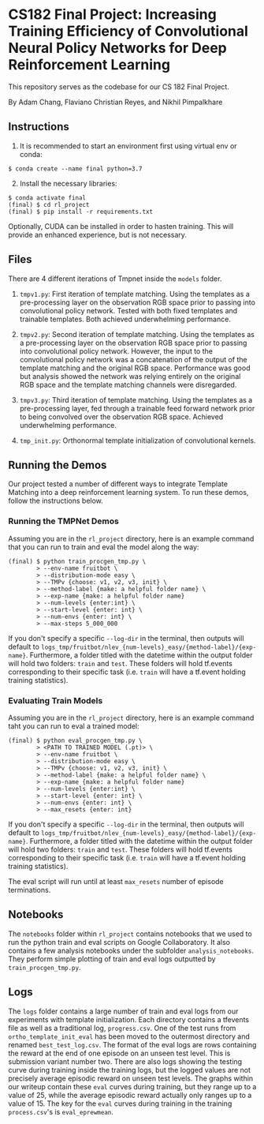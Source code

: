 # CS182 Final Project: Increasing Training Efficiency of Convolutional Neural Policy Networks for Deep Reinforcement Learning

This repository serves as the codebase for our CS 182 Final Project.

By Adam Chang, Flaviano Christian Reyes, and Nikhil Pimpalkhare

## Instructions

1. It is recommended to start an environment first using virtual env or conda:
```
$ conda create --name final python=3.7
```

2. Install the necessary libraries:
```
$ conda activate final
(final) $ cd rl_project
(final) $ pip install -r requirements.txt
```

Optionally, CUDA can be installed in order to hasten training. This will provide an enhanced experience, but is not necessary.

## Files

There are 4 different iterations of Tmpnet inside the `models` folder.

1. `tmpv1.py`: First iteration of template matching. Using the templates as a pre-processing layer on the observation RGB space prior to passing into convolutional policy network. Tested with both fixed templates and trainable templates. Both achieved underwhelming performance.

2. `tmpv2.py`: Second iteration of template matching. Using the templates as a pre-processing layer on the observation RGB space prior to passing into convolutional policy network. However, the input to the convolutional policy network was a concatenation of the output of the template matching and the original RGB space. Performance was good but analysis showed the network was relying entirely on the original RGB space and the template matching channels were disregarded.

3. `tmpv3.py`: Third iteration of template matching. Using the templates as a pre-processing layer, fed through a trainable feed forward network prior to being convolved over the observation RGB space. Achieved underwhelming performance.

4. `tmp_init.py`: Orthonormal template initialization of convolutional kernels.

## Running the Demos

Our project tested a number of different ways to integrate Template Matching into a deep reinforcement learning system. To run these demos, follow the instructions below.

### Running the TMPNet Demos

Assuming you are in the `rl_project` directory, here is an example command that you can run to train and eval the model along the way:

```
(final) $ python train_procgen_tmp.py \
        > --env-name fruitbot \
        > --distribution-mode easy \
        > --TMPv {choose: v1, v2, v3, init} \
        > --method-label {make: a helpful folder name} \
        > --exp-name {make: a helpful folder name}
        > --num-levels {enter:int} \
        > --start-level {enter: int} \
        > --num-envs {enter: int} \
        > --max-steps 5_000_000
```

If you don't specify a specific `--log-dir` in the terminal, then outputs will default to `logs_tmp/fruitbot/nlev_{num-levels}_easy/{method-label}/{exp-name}`. Furthermore, a folder titled with the datetime within the output folder will hold two folders: `train` and `test`. These folders will hold tf.events corresponding to their specific task (i.e. `train` will have a tf.event holding training statistics).

### Evaluating Train Models

Assuming you are in the `rl_project` directory, here is an example command taht you can run to eval a trained model:

```
(final) $ python eval_procgen_tmp.py \
        > <PATH TO TRAINED MODEL (.pt)> \
        > --env-name fruitbot \
        > --distribution-mode easy \
        > --TMPv {choose: v1, v2, v3, init} \
        > --method-label {make: a helpful folder name} \
        > --exp-name {make: a helpful folder name}
        > --num-levels {enter:int} \
        > --start-level {enter: int} \
        > --num-envs {enter: int} \
        > --max_resets {enter: int}
```

If you don't specify a specific `--log-dir` in the terminal, then outputs will default to `logs_tmp/fruitbot/nlev_{num-levels}_easy/{method-label}/{exp-name}`. Furthermore, a folder titled with the datetime within the output folder will hold two folders: `train` and `test`. These folders will hold tf.events corresponding to their specific task (i.e. `train` will have a tf.event holding training statistics).

The eval script will run until at least `max_resets` number of episode terminations.

## Notebooks

The `notebooks` folder within `rl_project` contains notebooks that we used to run the python train and eval scripts on Google Collaboratory. It also contains a few analysis notebooks under the subfolder `analysis_notebooks`. They perform simple plotting of train and eval logs outputted by `train_procgen_tmp.py`.

## Logs

The `logs` folder contains a large number of train and eval logs from our experiments with template initialization. Each directory contains a tfevents file as well as a traditional log, `progress.csv`. One of the test runs from `ortho_template_init_eval` has been moved to the outermost directory and renamed `best_test_log.csv`. The format of the eval logs are rows containing the reward at the end of one episode on an unseen test level. This is submission variant number two. There are also logs showing the testing curve during training inside the training logs, but the logged values are not precisely average episodic reward on unseen test levels. The graphs within our writeup contain these `eval` curves during training, but they range up to a value of 25, while the average episodic reward actually only ranges up to a value of 15. The key for the `eval` curves during training in the training `process.csv`'s is `eval_eprewmean`.
